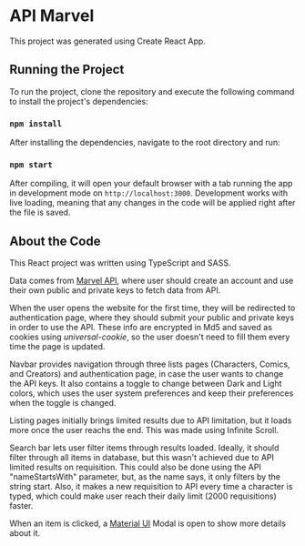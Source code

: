 # API Marvel

This project was generated using Create React App.

## Running the Project

To run the project, clone the repository and execute the following command to install the project's dependencies:
### `npm install`

After installing the dependencies, navigate to the root directory and run:
### `npm start`

After compiling, it will open your default browser with a tab running the app in development mode on `http://localhost:3000`. Development works with live loading, meaning that any changes in the code will be applied right after the file is saved.

## About the Code

This React project was written using TypeScript and SASS.

Data comes from [Marvel API](https://developer.marvel.com/), where user should create an account and use their own public and private keys to fetch data from API.

When the user opens the website for the first time, they will be redirected to authentication page, where they should submit your public and private keys in order to use the API. These info are encrypted in Md5 and saved as cookies using *universal-cookie*, so the user doesn't need to fill them every time the page is updated.

Navbar provides navigation through three lists pages (Characters, Comics, and Creators) and authentication page, in case the user wants to change the API keys. It also contains a toggle to change between Dark and Light colors, which uses the user system preferences and keep their preferences when the toggle is changed.

Listing pages initially brings limited results due to API limitation, but it loads more once the user reachs the end. This was made using Infinite Scroll.

Search bar lets user filter items through results loaded. Ideally, it should filter through all items in database, but this wasn't achieved due to API limited results on requisition. This could also be done using the API "nameStartsWith" parameter, but, as the name says, it only filters by the string start. Also, it makes a new requisition to API every time a character is typed, which could make user reach their daily limit (2000 requisitions) faster.

When an item is clicked, a [Material UI](https://mui.com/material-ui/) Modal is open to show more details about it.
